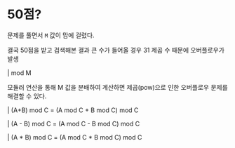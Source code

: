 # 50점?

문제를 풀면서 `M` 값이 맘에 걸렸다.

결국 50점을 받고 검색해본 결과 큰 수가 들어올 경우 31 제곱 수 때문에 오버플로우가 발생


| mod M

모듈러 연산을 통해 M 값을 분배하여 계산하면 제곱(pow)으로 인한 오버플로우 문제를 해결할 수 있다.

| (A+B) mod C = (A mod C + B mod C) mod C

| (A - B) mod C = (A mod C - B mod C) mod C

| (A * B) mod C = (A mod C * B mod C) mod C